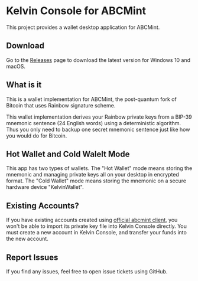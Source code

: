 # Kelvin Console for ABCMint

This project provides a wallet desktop application for ABCMint.


## Download

Go to the [Releases](https://github.com/KelvinWallet/abcmint-console/releases)
page to download the latest version for Windows 10 and macOS.


## What is it

This is a wallet implementation for ABCMint, the post-quantum fork of Bitcoin
that uses Rainbow signature scheme.

This wallet implementation derives your Rainbow private keys from a BIP-39
mnemonic sentence (24 English words) using a deterministic algorithm.  Thus you
only need to backup one secret mnemonic sentence just like how you would do for
Bitcoin.


## Hot Wallet and Cold Walelt Mode

This app has two types of wallets.  The "Hot Wallet" mode means storing the
mnemonic and managing private keys all on your desktop in encrypted format.
The "Cold Wallet" mode means storing the mnemonic on a secure hardware device
"KelvinWallet".


## Existing Accounts?

If you have existing accounts created using [official abcmint
client](https://github.com/abcmint/abcmint), you won't be able to import its
private key file into Kelvin Console directly.  You must create a new account
in Kelvin Console, and transfer your funds into the new account.


## Report Issues

If you find any issues, feel free to open issue tickets using GitHub.
